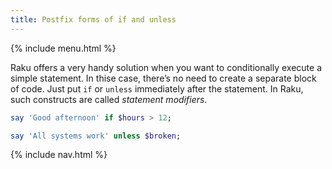 ```yaml
---
title: Postfix forms of if and unless
---
```


{% include menu.html %}

Raku offers a very handy solution when you want to conditionally execute a simple statement. In thise case, there’s no need to create a separate block of code. Just put `if` or `unless` immediately after the statement. In Raku, such constructs are called _statement modifiers_.

```raku
say 'Good afternoon' if $hours > 12;

say 'All systems work' unless $broken;
```

{% include nav.html %}
